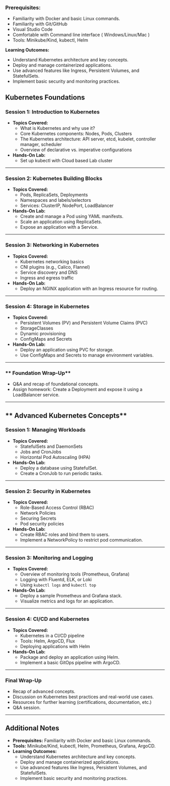 
### Prerequisites: 

- Familiarity with Docker and basic Linux commands.
- Familiarity with Git/GitHub
- Visual Studio Code
- Comfortable with Command line interface ( Windows/Linux/Mac )
- Tools: Minikube/Kind, kubectl, Helm

  
**Learning Outcomes:**
- Understand Kubernetes architecture and key concepts.
- Deploy and manage containerized applications.
- Use advanced features like Ingress, Persistent Volumes, and StatefulSets.
- Implement basic security and monitoring practices.

## **Kubernetes Foundations**

### **Session 1: Introduction to Kubernetes**
- **Topics Covered:**
  - What is Kubernetes and why use it?
  - Core Kubernetes components: Nodes, Pods, Clusters
  - The Kubernetes architecture: API server, etcd, kubelet, controller manager, scheduler
  - Overview of declarative vs. imperative configurations
- **Hands-On Lab:**  
  - Set up kubectl with Cloud based Lab cluster 

---

### **Session 2: Kubernetes Building Blocks**
- **Topics Covered:**
  - Pods, ReplicaSets, Deployments
  - Namespaces and labels/selectors
  - Services: ClusterIP, NodePort, LoadBalancer
- **Hands-On Lab:**  
  - Create and manage a Pod using YAML manifests.
  - Scale an application using ReplicaSets.
  - Expose an application with a Service.

---

### **Session 3: Networking in Kubernetes**
- **Topics Covered:**
  - Kubernetes networking basics
  - CNI plugins (e.g., Calico, Flannel)
  - Service discovery and DNS
  - Ingress and egress traffic
- **Hands-On Lab:**  
  - Deploy an NGINX application with an Ingress resource for routing.

---

### **Session 4: Storage in Kubernetes**
- **Topics Covered:**
  - Persistent Volumes (PV) and Persistent Volume Claims (PVC)
  - StorageClasses
  - Dynamic provisioning
  - ConfigMaps and Secrets
- **Hands-On Lab:**  
  - Deploy an application using PVC for storage.
  - Use ConfigMaps and Secrets to manage environment variables.

---

### ** Foundation Wrap-Up**
- Q&A and recap of foundational concepts.
- Assign homework: Create a Deployment and expose it using a LoadBalancer service.

---

## ** Advanced Kubernetes Concepts**

### **Session 1: Managing Workloads**
- **Topics Covered:**
  - StatefulSets and DaemonSets
  - Jobs and CronJobs
  - Horizontal Pod Autoscaling (HPA)
- **Hands-On Lab:**  
  - Deploy a database using StatefulSet.
  - Create a CronJob to run periodic tasks.

---

### **Session 2: Security in Kubernetes**
- **Topics Covered:**
  - Role-Based Access Control (RBAC)
  - Network Policies
  - Securing Secrets
  - Pod security policies
- **Hands-On Lab:**  
  - Create RBAC roles and bind them to users.
  - Implement a NetworkPolicy to restrict pod communication.

---

### **Session 3: Monitoring and Logging**
- **Topics Covered:**
  - Overview of monitoring tools (Prometheus, Grafana)
  - Logging with Fluentd, ELK, or Loki
  - Using `kubectl logs` and `kubectl top`
- **Hands-On Lab:**  
  - Deploy a sample Prometheus and Grafana stack.
  - Visualize metrics and logs for an application.

---

### **Session 4: CI/CD and Kubernetes**
- **Topics Covered:**
  - Kubernetes in a CI/CD pipeline
  - Tools: Helm, ArgoCD, Flux
  - Deploying applications with Helm
- **Hands-On Lab:**  
  - Package and deploy an application using Helm.
  - Implement a basic GitOps pipeline with ArgoCD.

---

### **Final Wrap-Up**
- Recap of advanced concepts.
- Discussion on Kubernetes best practices and real-world use cases.
- Resources for further learning (certifications, documentation, etc.)
- Q&A session.

---

## **Additional Notes**
- **Prerequisites:** Familiarity with Docker and basic Linux commands.
- **Tools:** Minikube/Kind, kubectl, Helm, Prometheus, Grafana, ArgoCD.
- **Learning Outcomes:**  
  - Understand Kubernetes architecture and key concepts.
  - Deploy and manage containerized applications.
  - Use advanced features like Ingress, Persistent Volumes, and StatefulSets.
  - Implement basic security and monitoring practices.

